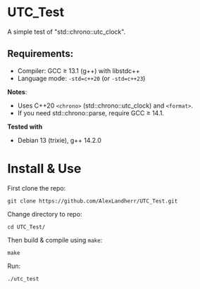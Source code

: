 # UTC_Test
A simple test of "std::chrono::utc_clock".

## Requirements:
- Compiler: GCC ≥ 13.1 (g++) with libstdc++
- Language mode: `-std=c++20` (or `-std=c++23`)

**Notes**:
- Uses C++20 `<chrono>` (std::chrono::utc_clock) and `<format>`.
- If you need std::chrono::parse, require GCC ≥ 14.1.

**Tested with**
- Debian 13 (trixie), g++ 14.2.0

# Install & Use
First clone the repo:
```
git clone https://github.com/AlexLandherr/UTC_Test.git
```
Change directory to repo:
```
cd UTC_Test/
```

Then build & compile using `make`:
```
make
```

Run:
```
./utc_test
```
